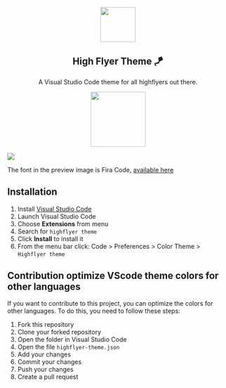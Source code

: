 
<p align="center">
  <img src="https://res.cloudinary.com/highflyer910/image/upload/v1664155015/icon_isbzgo.png" width="80" />
  <h2 align="center">High Flyer Theme 🪁</h2>
</p>

<p align="center">A Visual Studio Code theme for all highflyers out there.</p>

<p align="center">
  <img src="https://res.cloudinary.com/highflyer910/image/upload/v1664155015/colors_vvxfmu.png" width="125" />
</p>


<img src="https://res.cloudinary.com/highflyer910/image/upload/v1664155016/Screenshot_sa1li6.png"/>    
<p>The font in the preview image is Fira Code, <a href="https://github.com/tonsky/FiraCode">available here </a></p>

## Installation

1.  Install [Visual Studio Code](https://code.visualstudio.com/)
2.  Launch Visual Studio Code
3.  Choose **Extensions** from menu
4.  Search for `highflyer theme`
5.  Click **Install** to install it
6. From the menu bar click: Code > Preferences > Color Theme > `Highflyer theme`


## Contribution optimize VScode theme colors for other languages

If you want to contribute to this project, you can optimize the colors for other languages. To do this, you need to follow these steps:

1.  Fork this repository
2.  Clone your forked repository
3.  Open the folder in Visual Studio Code
4.  Open the file `highflyer-theme.json`
5.  Add your changes
6.  Commit your changes
7.  Push your changes
8.  Create a pull request














